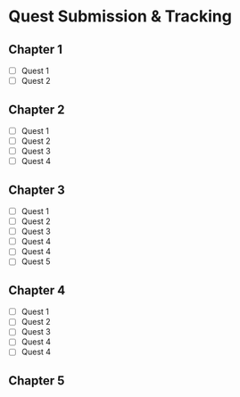 # Quest Submission & Tracking

## Chapter 1
- [ ] Quest 1
- [ ] Quest 2

## Chapter 2
- [ ] Quest 1
- [ ] Quest 2
- [ ] Quest 3
- [ ] Quest 4

## Chapter 3
- [ ] Quest 1
- [ ] Quest 2
- [ ] Quest 3
- [ ] Quest 4
- [ ] Quest 4
- [ ] Quest 5

## Chapter 4
- [ ] Quest 1
- [ ] Quest 2
- [ ] Quest 3
- [ ] Quest 4
- [ ] Quest 4

## Chapter 5
